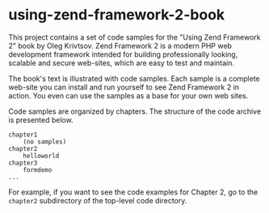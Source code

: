 using-zend-framework-2-book
===========================

This project contains a set of code samples for the "Using Zend Framework 2"
book by Oleg Krivtsov. Zend Framework 2 is a modern PHP web development framework intended for
building professionally looking, scalable and secure web-sites, which are 
easy to test and maintain.

The book's text is illustrated with code samples. Each sample is a complete web-site
you can install and run yourself to see Zend Framework 2 in action. You even can use
the samples as a base for your own web sites.

Code samples are organized by chapters. The structure
of the code archive is presented below. 

	chapter1
		(no samples)
	chapter2	
		helloworld
	chapter3
		formdemo
	...

For example, if you want to see the code examples for Chapter 2, 
go to the `chapter2` subdirectory of the top-level code directory.

